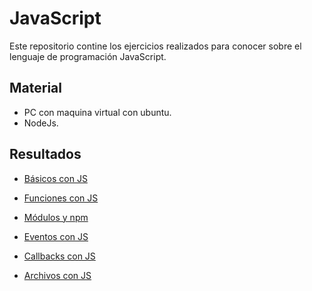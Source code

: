# JavaScript

Este repositorio contine los ejercicios realizados para conocer sobre el lenguaje de programación JavaScript.

## Material

- PC con maquina virtual con ubuntu.
- NodeJs.

## Resultados

- [Básicos con JS](https://github.com/angelumoca21/SamsungInnovationCampus/tree/main/JavaScript/basicos-javascript) 

- [Funciones con JS](https://github.com/angelumoca21/SamsungInnovationCampus/tree/main/JavaScript/funcionesJS) 

- [Módulos y npm](https://github.com/angelumoca21/SamsungInnovationCampus/tree/main/JavaScript/modulos-js) 

- [Eventos con JS](https://github.com/angelumoca21/SamsungInnovationCampus/tree/main/JavaScript/eventosJS) 

- [Callbacks con JS](https://github.com/angelumoca21/SamsungInnovationCampus/tree/main/JavaScript/callbacks) 

- [Archivos con JS](https://github.com/angelumoca21/SamsungInnovationCampus/tree/main/JavaScript/archivos) 